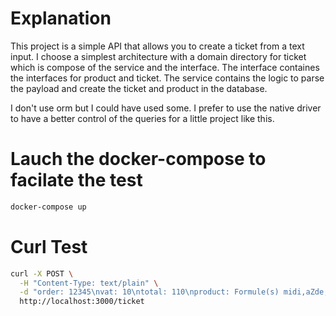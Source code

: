
# Explanation

This project is a simple API that allows you to create a ticket from a text input. 
I choose a simplest architecture with a domain directory for ticket which is compose of the service and the interface.
The interface containes the interfaces for product and ticket. The service contains the logic to parse the payload and create the ticket and product in the database.

I don't use orm but I could have used some. I prefer to use the native driver to have a better control of the queries for a little project like this.

# Lauch the docker-compose to facilate the test

```bash
docker-compose up
```

# Curl Test
```bash	
curl -X POST \
  -H "Content-Type: text/plain" \
  -d "order: 12345\nvat: 10\ntotal: 110\nproduct: Formule(s) midi,aZde,14.9\nproduct: Café,IZ8z,2" \
  http://localhost:3000/ticket
```